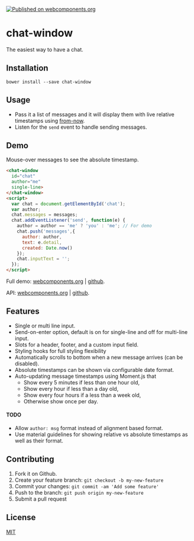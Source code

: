 [![Published on webcomponents.org](https://img.shields.io/badge/webcomponents.org-published-blue.svg)](https://www.webcomponents.org/element/jifalops/chat-window)

# chat-window
The easiest way to have a chat.

## Installation

```
bower install --save chat-window
```

## Usage
* Pass it a list of messages and it will display them with live relative timestamps
using [from-now](https://www.webcomponents.org/element/jifalops/from-now).
* Listen for the `send` event to handle sending messages.

## Demo
Mouse-over messages to see the absolute timestamp.
<!--
```
<custom-element-demo>
  <template>
    <script src="../webcomponentsjs/webcomponents-lite.js"></script>
    <link rel="import" href="chat-window.html">
    <style is="custom-style">
      chat-window {
        font-size: small;
        --chat-messages-height: 12em;
        --chat-messages-scroller: {
          border: 1px inset #eee;
        }
        --paper-input-container-input: {
          margin: 0 2px;
        };
        --chat-message-text: {
          background-color: #f0f0f0;
          padding: 6px 8px;
          margin: 4px 0;
          border-radius: 6px;
        };    
      }
    </style>          
    <script>
      var now = Date.now();
      var messages = [
        { author: 'you', text: 'dummy msg 1', created: now - (60*1000) },
        { author: 'me', text: 'dummy msg 2', created: now - (3*60*1000) },
        { author: 'you', text: 'dummy msg 3', created: now - (10*60*1000) },
        { author: 'you', text: 'dummy msg 4', created: now - (60*60*1000) },
        { author: 'me', text: 'dummy msg 5', created: now - (1.2*60*60*1000) },
        { author: 'me', text: 'dummy msg 6', created: now - (1.5*60*60*1000) },
        { author: 'you', text: 'dummy msg 7', created: now - (11.5*60*60*1000) },
        { author: 'me', text: 'dummy msg 8', created: now - (12*60*60*1000) },
        { author: 'you', text: 'dummy msg 9', created: now - (13*60*60*1000) },
        { author: 'me', text: 'dummy msg 10', created: now - (1.5*24*60*60*1000) },
        { author: 'you', text: 'dummy msg 11', created: now - (1.6*24*60*60*1000) },
        { author: 'me', text: 'dummy msg 12', created: now - (4*24*60*60*1000) },
        { author: 'me', text: 'dummy msg 13', created: now - (4.5*24*60*60*1000) },
        { author: 'you', text: 'dummy msg 14', created: now - (14*24*60*60*1000) },
        { author: 'me', text: 'dummy msg 15', created: now - (14.5*24*60*60*1000) },
      ].reverse();
    </script>
    <next-code-block></next-code-block>
  </template>
</custom-element-demo>
```
-->

```html
<chat-window
  id="chat"
  author="me"
  single-line>
</chat-window>
<script>
  var chat = document.getElementById('chat');  
  var author;
  chat.messages = messages;
  chat.addEventListener('send', function(e) {
    author = author == 'me' ? 'you' : 'me'; // For demo
    chat.push('messages',{
      author: author,
      text: e.detail,
      created: Date.now()
    });
    chat.inputText = '';
  });  
</script>
```

Full demo:
[webcomponents.org](https://www.webcomponents.org/element/jifalops/chat-window/demo/demo/index.html)
| [github](https://jifalops.github.io/chat-window/components/chat-window/demo/).

API: [webcomponents.org](https://www.webcomponents.org/element/jifalops/chat-window/chat-window)
| [github](https://jifalops.github.io/chat-window).

## Features
* Single or multi line input.
* Send-on-enter option, default is on for single-line and off for multi-line input.
* Slots for a header, footer, and a custom input field.
* Styling hooks for full styling flexibility
* Automatically scrolls to bottom when a new message arrives (can be disabled).
* Absolute timestamps can be shown via configurable date format.
* Auto-updating message timestamps using Moment.js that
  * Show every 5 minutes if less than one hour old,
  * Show every hour if less than a day old,
  * Show every four hours if a less than a week old,
  * Otherwise show once per day.

#### TODO
* Allow `author: msg` format instead of alignment based format.
* Use material guidelines for showing relative vs absolute timestamps as well as their format.

## Contributing

1. Fork it on Github.
2. Create your feature branch: `git checkout -b my-new-feature`
3. Commit your changes: `git commit -am 'Add some feature'`
4. Push to the branch: `git push origin my-new-feature`
5. Submit a pull request

## License

[MIT](https://opensource.org/licenses/MIT)
